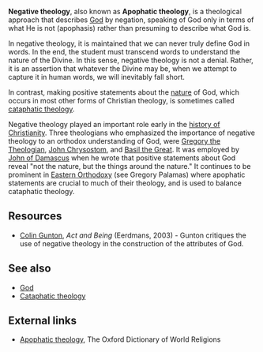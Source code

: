 **Negative theology**, also known as **Apophatic theology**, is a
theological approach that describes [God](God "God") by negation,
speaking of God only in terms of what He is not (apophasis) rather
than presuming to describe what God is.

In negative theology, it is maintained that we can never truly
define God in words. In the end, the student must transcend words
to understand the nature of the Divine. In this sense, negative
theology is not a denial. Rather, it is an assertion that whatever
the Divine may be, when we attempt to capture it in human words, we
will inevitably fall short.

In contrast, making positive statements about the
[nature](Nature "Nature") of God, which occurs in most other forms
of Christian theology, is sometimes called
[cataphatic theology](Cataphatic_theology "Cataphatic theology").

Negative theology played an important role early in the
[history of Christianity](Church_history "Church history"). Three
theologians who emphasized the importance of negative theology to
an orthodox understanding of God, were
[Gregory the Theologian](Gregory_the_Theologian "Gregory the Theologian"),
[John Chrysostom](John_Chrysostom "John Chrysostom"), and
[Basil the Great](Basil_the_Great "Basil the Great"). It was
employed by [John of Damascus](John_of_Damascus "John of Damascus")
when he wrote that positive statements about God reveal "not the
nature, but the things around the nature." It continues to be
prominent in
[Eastern Orthodoxy](Eastern_Orthodoxy "Eastern Orthodoxy") (see
Gregory Palamas) where apophatic statements are crucial to much of
their theology, and is used to balance cataphatic theology.


## Resources

-   [Colin Gunton](Colin_Gunton "Colin Gunton"), *Act and Being*
    (Eerdmans, 2003) - Gunton critiques the use of negative theology in
    the construction of the attributes of God.

## See also

-   [God](God "God")
-   [Cataphatic theology](Cataphatic_theology "Cataphatic theology")

## External links

-   [Apophatic theology](http://www.themystica.com/mystica/articles/a/apophatic_theology.html),
    The Oxford Dictionary of World Religions



